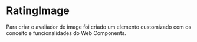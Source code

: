 # RatingImage
Para criar o avaliador de image foi criado um elemento customizado com os conceito e funcionalidades do Web Components.


